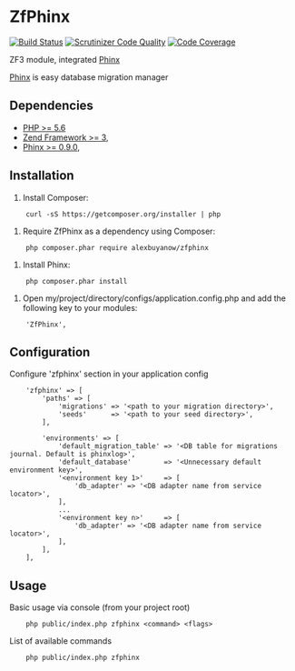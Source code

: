 # ZfPhinx

[![Build Status](https://scrutinizer-ci.com/g/alexbuyanow/ZfPhinx/badges/build.png?b=master)](https://scrutinizer-ci.com/g/alexbuyanow/ZfPhinx/build-status/master)
[![Scrutinizer Code Quality](https://scrutinizer-ci.com/g/alexbuyanow/ZfPhinx/badges/quality-score.png?b=master)](https://scrutinizer-ci.com/g/alexbuyanow/ZfPhinx/?branch=master)
[![Code Coverage](https://scrutinizer-ci.com/g/alexbuyanow/ZfPhinx/badges/coverage.png?b=master)](https://scrutinizer-ci.com/g/alexbuyanow/ZfPhinx/?branch=master)

ZF3 module, integrated [Phinx](https://github.com/robmorgan/phinx)

[Phinx](https://phinx.org/) is easy database migration manager

## Dependencies

+ [PHP >= 5.6](https://php.net)
+ [Zend Framework >= 3](http://framework.zend.com/),
+ [Phinx >= 0.9.0](https://phinx.org/),

## Installation

1. Install Composer:

```
    curl -sS https://getcomposer.org/installer | php
```

1. Require ZfPhinx as a dependency using Composer:

```
    php composer.phar require alexbuyanow/zfphinx
```

1. Install Phinx:

```
    php composer.phar install
```

1. Open my/project/directory/configs/application.config.php and add the following key to your modules:

```
    'ZfPhinx',
```

## Configuration

Configure 'zfphinx' section in your application config

```
    'zfphinx' => [
        'paths' => [
            'migrations' => '<path to your migration directory>',
            'seeds'      => '<path to your seed directory>',
        ],
    
        'environments' => [
            'default_migration_table' => '<DB table for migrations journal. Default is phinxlog>',
            'default_database'        => '<Unnecessary default environment key>',
            '<environment key 1>'     => [
                'db_adapter' => '<DB adapter name from service locator>',
            ],
            ...
            '<environment key n>'     => [
                'db_adapter' => '<DB adapter name from service locator>',
            ],
        ],
    ],
```

## Usage

Basic usage via console (from your project root)

```
    php public/index.php zfphinx <command> <flags>
```

List of available commands
 
 ```
     php public/index.php zfphinx
 ```
